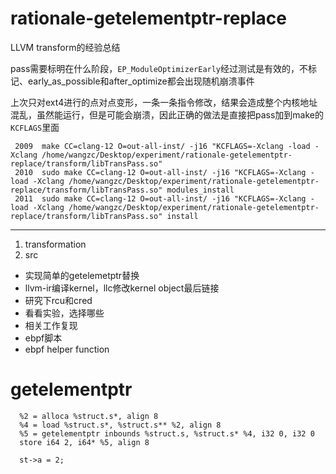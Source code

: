 # rationale-getelementptr-replace



LLVM transform的经验总结

pass需要标明在什么阶段，`EP_ModuleOptimizerEarly`经过测试是有效的，不标记、early_as_possible和after_optimize都会出现随机崩溃事件

上次只对ext4进行的点对点变形，一条一条指令修改，结果会造成整个内核地址混乱，虽然能运行，但是可能会崩溃，因此正确的做法是直接把pass加到make的`KCFLAGS`里面




```
 2009  make CC=clang-12 O=out-all-inst/ -j16 "KCFLAGS=-Xclang -load -Xclang /home/wangzc/Desktop/experiment/rationale-getelementptr-replace/transform/libTransPass.so" 
 2010  sudo make CC=clang-12 O=out-all-inst/ -j16 "KCFLAGS=-Xclang -load -Xclang /home/wangzc/Desktop/experiment/rationale-getelementptr-replace/transform/libTransPass.so" modules_install
 2011  sudo make CC=clang-12 O=out-all-inst/ -j16 "KCFLAGS=-Xclang -load -Xclang /home/wangzc/Desktop/experiment/rationale-getelementptr-replace/transform/libTransPass.so" install
```



------------------------
1. transformation
2. src


- 实现简单的getelemetptr替换
- llvm-ir编译kernel，llc修改kernel object最后链接
- 研究下rcu和cred
- 看看实验，选择哪些
- 相关工作复现
- ebpf脚本
- ebpf helper function

# getelementptr

```
  %2 = alloca %struct.s*, align 8
  %4 = load %struct.s*, %struct.s** %2, align 8
  %5 = getelementptr inbounds %struct.s, %struct.s* %4, i32 0, i32 0
  store i64 2, i64* %5, align 8

  st->a = 2;
```

